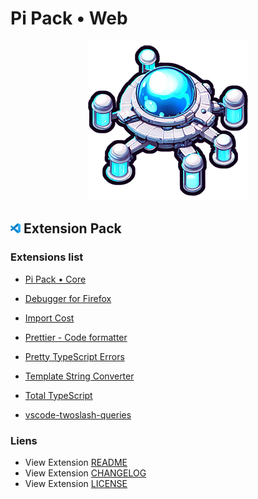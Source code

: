 # Pi Pack • Web

<div align="center"><picture><img src="/extension/icon.png" title="Pi Pack • Web" alt="Pi Pack • Web"></picture></div>

## <picture><img alt="VS Code icon" src="assets/vscode.png"></picture> Extension Pack

### Extensions list

- [Pi Pack • Core](https://marketplace.visualstudio.com/items?itemName=pibcht.pack-core)

- [Debugger for Firefox](https://marketplace.visualstudio.com/items?itemName=firefox-devtools.vscode-firefox-debug)
- [Import Cost](https://marketplace.visualstudio.com/items?itemName=wix.vscode-import-cost)
- [Prettier - Code formatter](https://marketplace.visualstudio.com/items?itemName=esbenp.prettier-vscode)
- [Pretty TypeScript Errors](https://marketplace.visualstudio.com/items?itemName=yoavbls.pretty-ts-errors)
- [Template String Converter](https://marketplace.visualstudio.com/items?itemName=meganrogge.template-string-converter)
- [Total TypeScript](https://marketplace.visualstudio.com/items?itemName=mattpocock.ts-error-translator)
- [vscode-twoslash-queries](https://marketplace.visualstudio.com/items?itemName=orta.vscode-twoslash-queries)

### Liens

- View Extension [README](/extension/README.md)
- View Extension [CHANGELOG](/extension/CHANGELOG.md)
- View Extension [LICENSE](/extension/LICENSE.md)
